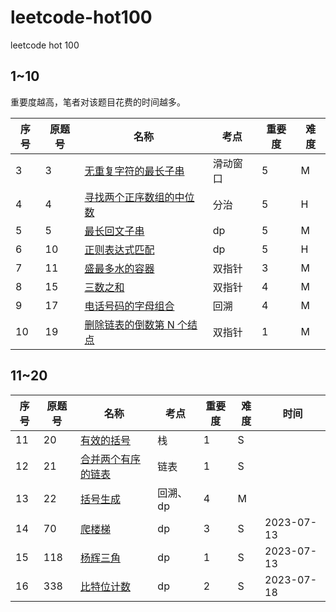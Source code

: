 # leetcode-hot100

leetcode hot 100

## 1~10

重要度越高，笔者对该题目花费的时间越多。

| 序号 | 原题号 | 名称                                                                                                     | 考点     | 重要度 | 难度 |
| ---- | ------ | -------------------------------------------------------------------------------------------------------- | -------- | ------ | ---- |
| 3    | 3      | [无重复字符的最长子串](https://leetcode-cn.com/problems/longest-substring-without-repeating-characters/) | 滑动窗口 | 5      | M    |
| 4    | 4      | [寻找两个正序数组的中位数](https://leetcode-cn.com/problems/longest-palindromic-substring)               | 分治     | 5      | H    |
| 5    | 5      | [最长回文子串](https://leetcode-cn.com/problems/longest-palindromic-substring)                           | dp       | 5      | M    |
| 6    | 10     | [正则表达式匹配](https://leetcode-cn.com/problems/regular-expression-matching/)                          | dp       | 5      | H    |
| 7    | 11     | [盛最多水的容器](https://leetcode-cn.com/problems/container-with-most-water/)                            | 双指针   | 3      | M    |
| 8    | 15     | [三数之和](https://leetcode-cn.com/problems/3sum/)                                                       | 双指针   | 4      | M    |
| 9    | 17     | [电话号码的字母组合](https://leetcode-cn.com/problems/letter-combinations-of-a-phone-number/)            | 回溯     | 4      | M    |
| 10   | 19     | [删除链表的倒数第 N 个结点](https://leetcode-cn.com/problems/remove-nth-node-from-end-of-list/)          | 双指针   | 1      | M    |

## 11~20

| 序号 | 原题号 | 名称                                                                           | 考点     | 重要度 | 难度 | 时间       |
| ---- | ------ | ------------------------------------------------------------------------------ | -------- | ------ | ---- | ---------- |
| 11   | 20     | [有效的括号](https://leetcode-cn.com/problems/valid-parentheses/)              | 栈       | 1      | S    |
| 12   | 21     | [合并两个有序的链表](https://leetcode-cn.com/problems/merge-two-sorted-lists/) | 链表     | 1      | S    |
| 13   | 22     | [括号生成](https://leetcode-cn.com/problems/generate-parentheses/)             | 回溯、dp | 4      | M    |
| 14   | 70     | [爬楼梯](https://leetcode.cn/problems/climbing-stairs/)                        | dp       | 3      | S    | 2023-07-13 |
| 15   | 118    | [杨辉三角](https://leetcode.cn/problems/pascals-triangle)                      | dp       | 1      | S    | 2023-07-13 |
| 16   | 338    | [比特位计数](https://leetcode.cn/problems/counting-bits)                       | dp       | 2      | S    | 2023-07-18 |
